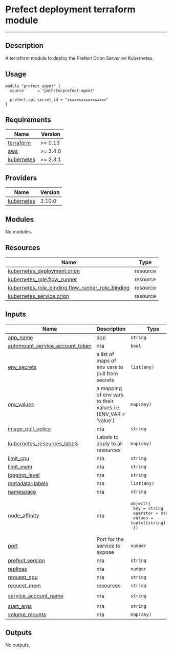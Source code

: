 # Prefect deployment terraform module

---

## Description

A terraform module to deploy the Prefect Orion Server on Kubernetes.

## Usage

```hcl
module "prefect_agent" {
  source      = "path/to/prefect-agent"

  prefect_api_secret_id = "xxxxxxxxxxxxxxxxx"
}
```
<!-- BEGIN_TF_DOCS -->
## Requirements

| Name | Version |
|------|---------|
| <a name="requirement_terraform"></a> [terraform](#requirement\_terraform) | >= 0.13 |
| <a name="requirement_aws"></a> [aws](#requirement\_aws) | >= 3.4.0 |
| <a name="requirement_kubernetes"></a> [kubernetes](#requirement\_kubernetes) | >= 2.3.1 |

## Providers

| Name | Version |
|------|---------|
| <a name="provider_kubernetes"></a> [kubernetes](#provider\_kubernetes) | 2.10.0 |

## Modules

No modules.

## Resources

| Name | Type |
|------|------|
| [kubernetes_deployment.orion](https://registry.terraform.io/providers/hashicorp/kubernetes/latest/docs/resources/deployment) | resource |
| [kubernetes_role.flow_runner](https://registry.terraform.io/providers/hashicorp/kubernetes/latest/docs/resources/role) | resource |
| [kubernetes_role_binding.flow_runner_role_binding](https://registry.terraform.io/providers/hashicorp/kubernetes/latest/docs/resources/role_binding) | resource |
| [kubernetes_service.orion](https://registry.terraform.io/providers/hashicorp/kubernetes/latest/docs/resources/service) | resource |

## Inputs

| Name | Description | Type | Default | Required |
|------|-------------|------|---------|:--------:|
| <a name="input_app_name"></a> [app\_name](#input\_app\_name) | app | `string` | `"orion"` | no |
| <a name="input_automount_service_account_token"></a> [automount\_service\_account\_token](#input\_automount\_service\_account\_token) | n/a | `bool` | `true` | no |
| <a name="input_env_secrets"></a> [env\_secrets](#input\_env\_secrets) | a list of maps of env vars to pull from secrets | `list(any)` | `[]` | no |
| <a name="input_env_values"></a> [env\_values](#input\_env\_values) | a mapping of env vars to their values i.e. {ENV\_VAR = 'value'} | `map(any)` | `{}` | no |
| <a name="input_image_pull_policy"></a> [image\_pull\_policy](#input\_image\_pull\_policy) | n/a | `string` | `"Always"` | no |
| <a name="input_kubernetes_resources_labels"></a> [kubernetes\_resources\_labels](#input\_kubernetes\_resources\_labels) | Labels to apply to all resources | `map(any)` | `{}` | no |
| <a name="input_limit_cpu"></a> [limit\_cpu](#input\_limit\_cpu) | n/a | `string` | `"500m"` | no |
| <a name="input_limit_mem"></a> [limit\_mem](#input\_limit\_mem) | n/a | `string` | `"128Mi"` | no |
| <a name="input_logging_level"></a> [logging\_level](#input\_logging\_level) | n/a | `string` | `"INFO"` | no |
| <a name="input_metadata-labels"></a> [metadata-labels](#input\_metadata-labels) | n/a | `list(any)` | `[]` | no |
| <a name="input_namespace"></a> [namespace](#input\_namespace) | n/a | `string` | `"prefect"` | no |
| <a name="input_node_affinity"></a> [node\_affinity](#input\_node\_affinity) | n/a | <pre>object({<br>    key      = string<br>    operator = string<br>    values   = tuple([string])<br>  })</pre> | `null` | no |
| <a name="input_port"></a> [port](#input\_port) | Port for the service to expose | `number` | `4200` | no |
| <a name="input_prefect_version"></a> [prefect\_version](#input\_prefect\_version) | n/a | `string` | `"2.0b2"` | no |
| <a name="input_replicas"></a> [replicas](#input\_replicas) | n/a | `number` | `1` | no |
| <a name="input_request_cpu"></a> [request\_cpu](#input\_request\_cpu) | n/a | `string` | `"100m"` | no |
| <a name="input_request_mem"></a> [request\_mem](#input\_request\_mem) | resources | `string` | `"100Mi"` | no |
| <a name="input_service_account_name"></a> [service\_account\_name](#input\_service\_account\_name) | n/a | `string` | `"prefect-orion"` | no |
| <a name="input_start_args"></a> [start\_args](#input\_start\_args) | n/a | `string` | `""` | no |
| <a name="input_volume_mounts"></a> [volume\_mounts](#input\_volume\_mounts) | n/a | `map(any)` | `{}` | no |

## Outputs

No outputs.
<!-- END_TF_DOCS -->